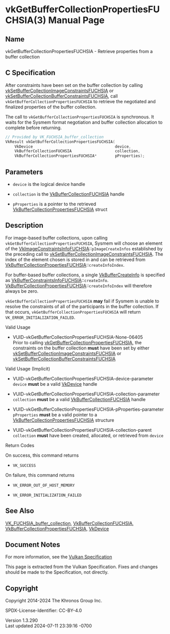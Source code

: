 # vkGetBufferCollectionPropertiesFUCHSIA(3) Manual Page

## Name

vkGetBufferCollectionPropertiesFUCHSIA - Retrieve properties from a
buffer collection



## <a href="#_c_specification" class="anchor"></a>C Specification

After constraints have been set on the buffer collection by calling
[vkSetBufferCollectionImageConstraintsFUCHSIA](https://registry.khronos.org/vulkan/specs/1.3-extensions/man/html/vkSetBufferCollectionImageConstraintsFUCHSIA.html)
or
[vkSetBufferCollectionBufferConstraintsFUCHSIA](https://registry.khronos.org/vulkan/specs/1.3-extensions/man/html/vkSetBufferCollectionBufferConstraintsFUCHSIA.html),
call `vkGetBufferCollectionPropertiesFUCHSIA` to retrieve the negotiated
and finalized properties of the buffer collection.

The call to `vkGetBufferCollectionPropertiesFUCHSIA` is synchronous. It
waits for the Sysmem format negotiation and buffer collection allocation
to complete before returning.

``` c
// Provided by VK_FUCHSIA_buffer_collection
VkResult vkGetBufferCollectionPropertiesFUCHSIA(
    VkDevice                                    device,
    VkBufferCollectionFUCHSIA                   collection,
    VkBufferCollectionPropertiesFUCHSIA*        pProperties);
```

## <a href="#_parameters" class="anchor"></a>Parameters

- `device` is the logical device handle

- `collection` is the
  [VkBufferCollectionFUCHSIA](https://registry.khronos.org/vulkan/specs/1.3-extensions/man/html/VkBufferCollectionFUCHSIA.html) handle

- `pProperties` is a pointer to the retrieved
  [VkBufferCollectionPropertiesFUCHSIA](https://registry.khronos.org/vulkan/specs/1.3-extensions/man/html/VkBufferCollectionPropertiesFUCHSIA.html)
  struct

## <a href="#_description" class="anchor"></a>Description

For image-based buffer collections, upon calling
`vkGetBufferCollectionPropertiesFUCHSIA`, Sysmem will choose an element
of the
[VkImageConstraintsInfoFUCHSIA](https://registry.khronos.org/vulkan/specs/1.3-extensions/man/html/VkImageConstraintsInfoFUCHSIA.html)::`pImageCreateInfos`
established by the preceding call to
[vkSetBufferCollectionImageConstraintsFUCHSIA](https://registry.khronos.org/vulkan/specs/1.3-extensions/man/html/vkSetBufferCollectionImageConstraintsFUCHSIA.html).
The index of the element chosen is stored in and can be retrieved from
[VkBufferCollectionPropertiesFUCHSIA](https://registry.khronos.org/vulkan/specs/1.3-extensions/man/html/VkBufferCollectionPropertiesFUCHSIA.html)::`createInfoIndex`.

For buffer-based buffer collections, a single
[VkBufferCreateInfo](https://registry.khronos.org/vulkan/specs/1.3-extensions/man/html/VkBufferCreateInfo.html) is specified as
[VkBufferConstraintsInfoFUCHSIA](https://registry.khronos.org/vulkan/specs/1.3-extensions/man/html/VkBufferConstraintsInfoFUCHSIA.html)::`createInfo`.
[VkBufferCollectionPropertiesFUCHSIA](https://registry.khronos.org/vulkan/specs/1.3-extensions/man/html/VkBufferCollectionPropertiesFUCHSIA.html)::`createInfoIndex`
will therefore always be zero.

`vkGetBufferCollectionPropertiesFUCHSIA` **may** fail if Sysmem is
unable to resolve the constraints of all of the participants in the
buffer collection. If that occurs,
`vkGetBufferCollectionPropertiesFUCHSIA` will return
`VK_ERROR_INITIALIZATION_FAILED`.

Valid Usage

- <a href="#VUID-vkGetBufferCollectionPropertiesFUCHSIA-None-06405"
  id="VUID-vkGetBufferCollectionPropertiesFUCHSIA-None-06405"></a>
  VUID-vkGetBufferCollectionPropertiesFUCHSIA-None-06405  
  Prior to calling
  [vkGetBufferCollectionPropertiesFUCHSIA](https://registry.khronos.org/vulkan/specs/1.3-extensions/man/html/vkGetBufferCollectionPropertiesFUCHSIA.html),
  the constraints on the buffer collection **must** have been set by
  either
  [vkSetBufferCollectionImageConstraintsFUCHSIA](https://registry.khronos.org/vulkan/specs/1.3-extensions/man/html/vkSetBufferCollectionImageConstraintsFUCHSIA.html)
  or
  [vkSetBufferCollectionBufferConstraintsFUCHSIA](https://registry.khronos.org/vulkan/specs/1.3-extensions/man/html/vkSetBufferCollectionBufferConstraintsFUCHSIA.html)

Valid Usage (Implicit)

- <a href="#VUID-vkGetBufferCollectionPropertiesFUCHSIA-device-parameter"
  id="VUID-vkGetBufferCollectionPropertiesFUCHSIA-device-parameter"></a>
  VUID-vkGetBufferCollectionPropertiesFUCHSIA-device-parameter  
  `device` **must** be a valid [VkDevice](https://registry.khronos.org/vulkan/specs/1.3-extensions/man/html/VkDevice.html) handle

- <a
  href="#VUID-vkGetBufferCollectionPropertiesFUCHSIA-collection-parameter"
  id="VUID-vkGetBufferCollectionPropertiesFUCHSIA-collection-parameter"></a>
  VUID-vkGetBufferCollectionPropertiesFUCHSIA-collection-parameter  
  `collection` **must** be a valid
  [VkBufferCollectionFUCHSIA](https://registry.khronos.org/vulkan/specs/1.3-extensions/man/html/VkBufferCollectionFUCHSIA.html) handle

- <a
  href="#VUID-vkGetBufferCollectionPropertiesFUCHSIA-pProperties-parameter"
  id="VUID-vkGetBufferCollectionPropertiesFUCHSIA-pProperties-parameter"></a>
  VUID-vkGetBufferCollectionPropertiesFUCHSIA-pProperties-parameter  
  `pProperties` **must** be a valid pointer to a
  [VkBufferCollectionPropertiesFUCHSIA](https://registry.khronos.org/vulkan/specs/1.3-extensions/man/html/VkBufferCollectionPropertiesFUCHSIA.html)
  structure

- <a href="#VUID-vkGetBufferCollectionPropertiesFUCHSIA-collection-parent"
  id="VUID-vkGetBufferCollectionPropertiesFUCHSIA-collection-parent"></a>
  VUID-vkGetBufferCollectionPropertiesFUCHSIA-collection-parent  
  `collection` **must** have been created, allocated, or retrieved from
  `device`

Return Codes

On success, this command returns  
- `VK_SUCCESS`

On failure, this command returns  
- `VK_ERROR_OUT_OF_HOST_MEMORY`

- `VK_ERROR_INITIALIZATION_FAILED`

## <a href="#_see_also" class="anchor"></a>See Also

[VK_FUCHSIA_buffer_collection](https://registry.khronos.org/vulkan/specs/1.3-extensions/man/html/VK_FUCHSIA_buffer_collection.html),
[VkBufferCollectionFUCHSIA](https://registry.khronos.org/vulkan/specs/1.3-extensions/man/html/VkBufferCollectionFUCHSIA.html),
[VkBufferCollectionPropertiesFUCHSIA](https://registry.khronos.org/vulkan/specs/1.3-extensions/man/html/VkBufferCollectionPropertiesFUCHSIA.html),
[VkDevice](https://registry.khronos.org/vulkan/specs/1.3-extensions/man/html/VkDevice.html)

## <a href="#_document_notes" class="anchor"></a>Document Notes

For more information, see the <a
href="https://registry.khronos.org/vulkan/specs/1.3-extensions/html/vkspec.html#vkGetBufferCollectionPropertiesFUCHSIA"
target="_blank" rel="noopener">Vulkan Specification</a>

This page is extracted from the Vulkan Specification. Fixes and changes
should be made to the Specification, not directly.

## <a href="#_copyright" class="anchor"></a>Copyright

Copyright 2014-2024 The Khronos Group Inc.

SPDX-License-Identifier: CC-BY-4.0

Version 1.3.290  
Last updated 2024-07-11 23:39:16 -0700
